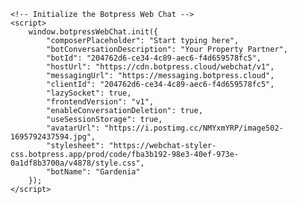 <!DOCTYPE html>
<html>
<head>
    <title>Your Web Chat</title>
    <script src="https://cdn.botpress.cloud/webchat/v1/inject.js"></script>
</head>
<body>
    <!-- Add a container where you want the chat to appear -->
    <div id="botpress-webchat-container"></div>

    <!-- Initialize the Botpress Web Chat -->
    <script>
        window.botpressWebChat.init({
            "composerPlaceholder": "Start typing here",
            "botConversationDescription": "Your Property Partner",
            "botId": "204762d6-ce34-4c89-aec6-f4d659578fc5",
            "hostUrl": "https://cdn.botpress.cloud/webchat/v1",
            "messagingUrl": "https://messaging.botpress.cloud",
            "clientId": "204762d6-ce34-4c89-aec6-f4d659578fc5",
            "lazySocket": true,
            "frontendVersion": "v1",
            "enableConversationDeletion": true,
            "useSessionStorage": true,
            "avatarUrl": "https://i.postimg.cc/NMYxmYRP/image502-1695792437594.jpg",
            "stylesheet": "https://webchat-styler-css.botpress.app/prod/code/fba3b192-98e3-40ef-973e-0a1df8b3700a/v4878/style.css",
            "botName": "Gardenia"
        });
    </script>
</body>
</html>
